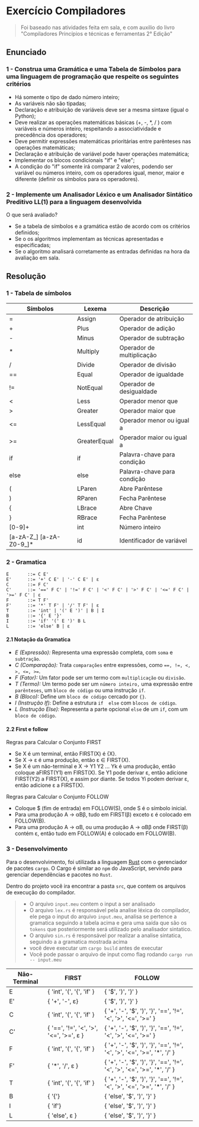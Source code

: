 # Exercício Compiladores

> Foi baseado nas atividades feita em sala, e com auxilio do livro "Compiladores Princípios e técnicas e ferramentas 2° Edição"

## Enunciado

### 1 - Construa uma Gramática e uma Tabela de Símbolos para uma linguagem de programação que respeite os seguintes critérios

- Há somente o tipo de dado número inteiro;
- As variáveis não são tipadas;
- Declaração e atribuição de variáveis deve ser a mesma sintaxe (igual o Python);
- Deve realizar as operações matemáticas básicas (+, -, *, / ) com variáveis e números inteiro, respeitando a associatividade e precedência dos operadores;
- Deve permitir expressões matemáticas prioritárias entre parênteses nas operações matemáticas;
- Declaração e atribuição de variável pode haver operações matemática;
- Implementar os blocos condicionais "if" e "else";
- A condição do "if" somente irá comparar 2 valores, podendo ser variável ou números inteiro, com os operadores igual, menor, maior e diferente (definir os símbolos para os operadores).

### 2 - Implemente um Analisador Léxico e um Analisador Sintático Preditivo LL(1) para a linguagem desenvolvida

O que será avaliado?

- Se a tabela de símbolos e a gramática estão de acordo com os critérios definidos;
- Se o os algoritmos implementam as técnicas apresentadas e especificadas;
- Se o algoritmo analisará corretamente as entradas definidas na hora da avaliação em sala.

## Resolução

### 1 - Tabela de símbolos

| Símbolos | Lexema    | Descrição |
|----------|-----------|-----------|
| =        | Assign    | Operador de atribuição |
| +        | Plus      | Operador de adição |
| -        | Minus     | Operador de subtração |
| *        | Multiply  | Operador de multiplicação |
| /        | Divide    | Operador de divisão |
| ==       | Equal     | Operador de igualdade |
| !=       | NotEqual  | Operador de desigualdade |
| <        | Less      | Operador menor que |
| >        | Greater   | Operador maior que |
| <=       | LessEqual | Operador menor ou igual a |
| >=       | GreaterEqual | Operador maior ou igual a |
| if       | if     | Palavra-chave para condição |
| else     | else   | Palavra-chave para condição |
| (        | LParen | Abre Parêntese  |
| )        | RParen | Fecha Parêntese  |
| {        | LBrace |  Abre Chave |
| }        | RBrace | Fecha Parêntese  |
| [0-9]+   | int | Número inteiro |
| [a-zA-Z_] [a-zA-Z0-9_]* | id | Identificador de variável |

### 2 - Gramatica

```ebnf
E       ::= C E'
E'      ::= '+' C E' | '-' C E' | ε
C       ::= F C'
C'      ::= '==' F C' | '!=' F C' | '<' F C' | '>' F C' | '<=' F C' | '>=' F C' | ε
F       ::= T F'
F'      ::= '*' T F' | '/' T F' | ε
T       ::= 'int' | '(' E ')' | B | I
B       ::= '{' E '}'
I       ::= 'if' '(' E ')' B L
L       ::= 'else' B | ε
```

#### 2.1 Notação da Gramatica

- *E (Expressão):* Representa uma expressão completa, com ```soma``` e ```subtração```.
- *C (Comparação):* Trata ```comparações``` entre expressões, como ```==, !=, <, >, <=, >=```.
- *F (Fator):* Um fator pode ser um termo com ```multiplicação``` ou ```divisão```.
- *T (Termo):* Um termo pode ser um ```número inteiro,``` uma expressão entre ```parênteses```, um ```bloco de código``` ou uma instrução ```if```.
- *B (Bloco):* Define um ```bloco de código``` cercado por ```{}```.
- *I (Instrução If):* Define a estrutura ```if  else``` com ```blocos de código```.
- *L (Instrução Else):* Representa a parte opcional ```else``` de um ```if```, com um ````bloco de código````.

#### 2.2 First e follow

Regras para Calcular o Conjunto FIRST

- Se X é um terminal, então FIRST(X) é {X}.
- Se X → ε é uma produção, então ε ∈ FIRST(X).
- Se X é um não-terminal e X → Y1 Y2 ... Yk é uma produção, então coloque aFIRST(Y1) em FIRST(X). Se Y1 pode derivar ε, então adicione FIRST(Y2) a FIRST(X), e assim por diante. Se todos Yi podem derivar ε, então adicione ε a FIRST(X).

Regras para Calcular o Conjunto FOLLOW

- Coloque $ (fim de entrada) em FOLLOW(S), onde S é o símbolo inicial.
- Para uma produção A → αBβ, tudo em FIRST(β) exceto ε é colocado em FOLLOW(B).
- Para uma produção A → αB, ou uma produção A → αBβ onde FIRST(β) contém ε, então tudo em FOLLOW(A) é colocado em FOLLOW(B).

### 3 - Desenvolvimento

Para o desenvolvimento, foi utilizada a linguagem [Rust](https://www.rust-lang.org/pt-BR) com o gerenciador de pacotes ```cargo```. O Cargo é similar ao ```npm``` do JavaScript, servindo para gerenciar dependências e pacotes no ```Rust```.  

Dentro do projeto você ira encontrar a pasta ```src```, que contem os arquivos de execução do compilador.

> - O arquivo ```input.meu``` contem o input a ser analisado
> - O arquivo ```lex.rs``` é responsável pela analise léxica do compilador, ele pega o input do  arquivo ```input.meu```, analisa se pertence a gramatica seguindo a tabela acima e gera uma saída que são os ```tokens``` que posteriormente será utilizado pelo analisador sintatico.
> - O arquivo ```sin.rs``` é responsável por realizar a analise sintatica, seguindo a a gramatica mostrada acima
> - você deve executar um ```cargo build``` antes de executar
> - Você pode passar o arquivo de input como flag rodando ```cargo run -- input.meu```

| Não-Terminal | FIRST | FOLLOW |
|--------------|-------|--------|
| E   |   { 'int', '(', '{', 'if' } | { '$', ')', '}' } |
| E'  |   { '+', '-', ε}           | { '$', ')', '}' } |
| C   |   { 'int', '(', '{', 'if' } | { '+', '-', '$', ')', '}', '==', '!=', '<', '>', '<=', '>=' } |
| C'  |   { '==', '!=', '<', '>', '<=', '>=', ε } | { '+', '-', '$', ')', '}', '==', '!=', '<', '>', '<=', '>=' }|
| F   |   { 'int', '(', '{', 'if' } | { '+', '-', '$', ')', '}', '==', '!=', '<', '>', '<=', '>=', '*', '/' } |
| F'  |   { '*', '/', ε } | { '+', '-', '$', ')', '}', '==', '!=', '<', '>', '<=', '>=', '*', '/' } |
| T   |   { 'int', '(', '{', 'if' } | { '+', '-', '$', ')', '}', '==', '!=', '<', '>', '<=', '>=', '*', '/' } |
| B   |   { '{'} | { 'else', '$', ')', '}' } |
| I   |   { 'if'} | { 'else', '$', ')', '}' } |
| L   |   { 'else', ε } | { 'else', '$', ')', '}' } |
